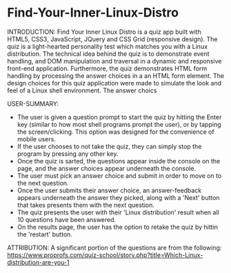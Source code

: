 # Find-Your-Inner-Linux-Distro

INTRODUCTION:
Find Your Inner Linux Distro is a quiz app built with HTML5, CSS3, JavaScript, JQuery and CSS Grid (responsive design). 
The quiz is a light-hearted personality test which matches you with a Linux distribution. 
The technical idea behind the quiz is to demonstrate event handling, and DOM manipulation and traversal in a dynamic and responsive front-end application. Furthermore, the quiz demonstrates HTML form handling by processing the answer choices in a an HTML form element. 
The design choices for this quiz application were made to simulate the look and feel of a Linux shell environment.
The answer choics 

USER-SUMMARY:
- The user is given a question prompt to start the quiz by hitting the Enter key (similar to how most shell programs prompt the user), or by tapping the screen/clicking. This option was designed for the convenience of mobile users. 
- If the user chooses to not take the quiz, they can simply stop the program by pressing any other key. 
- Once the quiz is sarted, the questions appear inside the console on the page, and the answer choices appear underneath the console. 
- The user must pick an answer choice and submit in order to move on to the next question. 
- Once the user submits their answer choice, an answer-feedback appears underneath the answer they picked, along with a 'Next' button that takes presents them with the next question. 
- The quiz presents the user with their 'Linux distribution' result when all 10 questions have been answered. 
- On the results page, the user has the option to retake the quiz by hittin the 'restart' button. 

ATTRIBUTION:
A significant portion of the questions are from the following:
https://www.proprofs.com/quiz-school/story.php?title=Which-Linux-distribution-are-you-1



